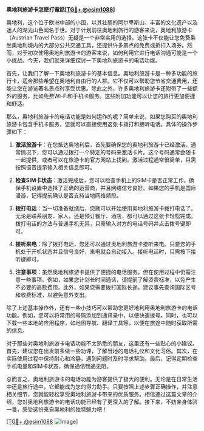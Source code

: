 **奥地利旅游卡怎麽打電話[[TG💪+ @esim1088](https://t.me/s/esim1088)]**

奥地利，这个位于欧洲中部的小国，以其壮丽的阿尔卑斯山、丰富的文化遗产以及迷人的湖光山色闻名于世。对于计划前往奥地利旅行的游客来说，奥地利旅游卡（Austrian Travel Pass）无疑是一个非常实用的选择。这张卡不仅能让您免费乘坐奥地利境内的大部分公共交通工具，还提供许多景点的免费或折扣入场券。然而，对于初次使用奥地利旅游卡的游客来说，如何利用它进行电话沟通可能是一个小挑战。今天，我们就来详细探讨一下奥地利旅游卡的电话功能。

首先，让我们了解一下奥地利旅游卡的基本信息。奥地利旅游卡是一种多功能的旅行卡，适合那些希望在奥地利自由行的人群。它不仅可以帮助您节省交通费用，还能让您在游览著名景点时享受优惠。除此之外，许多奥地利旅游卡还附带了一些额外的服务，比如免费Wi-Fi和手机卡服务。这些附加功能可以让您的旅行更加便捷和舒适。

那么，奥地利旅游卡的电话功能是如何运作的呢？简单来说，如果您购买的奥地利旅游卡包含手机卡服务，您就可以直接使用这张卡拨打和接听电话。具体的操作步骤如下：

1. **激活旅游卡**：在您抵达奥地利后，首先要确保您的奥地利旅游卡已经激活。通常情况下，您可以通过拨打一个特定的号码来激活卡片。这个号码通常会随卡一起提供，或者可以在旅游卡的官方网站上找到。激活过程通常很简单，只需按照语音提示输入相关信息即可。

2. **检查SIM卡状态**：激活完成后，您可以检查手机上的SIM卡是否正常工作。确保手机设置中选择了正确的运营商，并且网络信号良好。如果您的手机是国际漫游，记得提前确认是否支持当地网络频段。

3. **拨打电话**：当一切准备就绪后，您就可以开始使用奥地利旅游卡拨打电话了。无论是联系朋友、家人，还是预订餐厅、酒店，都可以通过这张卡轻松完成。拨打电话的方法与普通手机无异，只需输入对方的电话号码并点击拨号键即可。

4. **接听来电**：除了拨打电话，您还可以通过奥地利旅游卡接听来电。只要您的手机处于开机状态并且信号良好，来电就会自动接入。接听电话时，只需按下接听键即可。

5. **注意事项**：虽然奥地利旅游卡提供了便捷的电话服务，但在使用过程中仍需注意一些事项。例如，如果您计划长时间通话，请提前了解资费标准，以免产生不必要的高额费用。此外，如果您需要拨打国际长途，建议事先查询国际区号和收费标准，以避免意外支出。

除了上述基本操作外，还有一些小技巧可以帮助您更好地利用奥地利旅游卡的电话功能。例如，您可以将常用的号码添加到通讯录中，以便快速拨号。同时，也可以下载一些本地的应用程序，如地图导航、翻译工具等，以便在旅途中随时获取所需的信息。

对于那些对奥地利旅游卡电话功能不太熟悉的朋友，这里还有一些贴心的小建议。首先，建议您在出发前多做一些功课，了解当地的电话礼仪和文化习俗。其次，在实际使用过程中保持耐心和冷静，遇到问题时及时寻求帮助。最后，记得定期检查手机电量和SIM卡状态，确保通信畅通无阻。

总而言之，奥地利旅游卡的电话功能为游客提供了极大的便利。无论是在日常生活中还是旅行途中，它都能成为您的得力助手。只要按照上述步骤正确操作，并注意相关细节，您就能轻松享受奥地利旅游卡带来的优质服务。相信通过这篇文章的介绍，您对奥地利旅游卡的电话功能已经有了更深入的了解。接下来，不妨亲身体验一番，感受这份来自奥地利的独特魅力吧！

[[TG💪+ @esim1088](https://t.me/s/esim1088) ![Image](https://i.postimg.cc/4NQfJmqS/Snipaste-2025-05-13-00-14-12.png)]